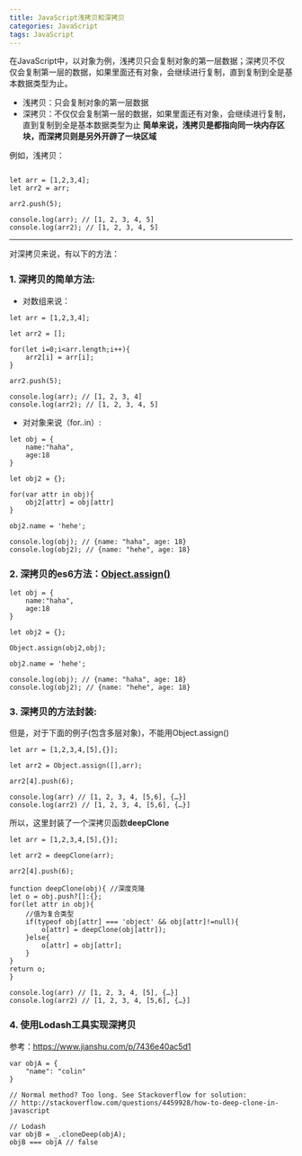 ```yaml
---
title: JavaScript浅拷贝和深拷贝
categories: JavaScript
tags: JavaScript
---
```

在JavaScript中，以对象为例，浅拷贝只会复制对象的第一层数据；深拷贝不仅仅会复制第一层的数据，如果里面还有对象，会继续进行复制，直到复制到全是基本数据类型为止。


<!-- more -->


 - 浅拷贝：只会复制对象的第一层数据
 - 深拷贝：不仅仅会复制第一层的数据，如果里面还有对象，会继续进行复制，直到复制到全是基本数据类型为止
**简单来说，浅拷贝是都指向同一块内存区块，而深拷贝则是另外开辟了一块区域**

例如，浅拷贝：
```

let arr = [1,2,3,4];
let arr2 = arr;

arr2.push(5);

console.log(arr); // [1, 2, 3, 4, 5]
console.log(arr2); // [1, 2, 3, 4, 5]
```


----------
对深拷贝来说，有以下的方法：

### 1. 深拷贝的简单方法:

 - 对数组来说：

```
let arr = [1,2,3,4];

let arr2 = [];

for(let i=0;i<arr.length;i++){
    arr2[i] = arr[i];
}

arr2.push(5);

console.log(arr); // [1, 2, 3, 4]
console.log(arr2); // [1, 2, 3, 4, 5]
```

 - 对对象来说（for..in）:

```
let obj = {
    name:"haha",
    age:18
}

let obj2 = {};

for(var attr in obj){
    obj2[attr] = obj[attr]
}

obj2.name = 'hehe';

console.log(obj); // {name: "haha", age: 18}
console.log(obj2); // {name: "hehe", age: 18}
```
### 2. 深拷贝的es6方法：[Object.assign()][1]

```
let obj = {
    name:"haha",
    age:18
}

let obj2 = {};

Object.assign(obj2,obj);

obj2.name = 'hehe';

console.log(obj); // {name: "haha", age: 18}
console.log(obj2); // {name: "hehe", age: 18}
```

### 3. 深拷贝的方法封装:

但是，对于下面的例子(包含多层对象)，不能用Object.assign()
```
let arr = [1,2,3,4,[5],{}];

let arr2 = Object.assign([],arr);

arr2[4].push(6);

console.log(arr) // [1, 2, 3, 4, [5,6], {…}]
console.log(arr2) // [1, 2, 3, 4, [5,6], {…}]
```

所以，这里封装了一个深拷贝函数**deepClone**

```
let arr = [1,2,3,4,[5],{}];

let arr2 = deepClone(arr);

arr2[4].push(6);

function deepClone(obj){ //深度克隆
let o = obj.push?[]:{};
for(let attr in obj){
    //值为复合类型
    if(typeof obj[attr] === 'object' && obj[attr]!=null){
        o[attr] = deepClone(obj[attr]);
    }else{
        o[attr] = obj[attr];
    }
}
return o;
}

console.log(arr) // [1, 2, 3, 4, [5], {…}]
console.log(arr2) // [1, 2, 3, 4, [5,6], {…}]
```

### 4. 使用Lodash工具实现深拷贝
参考：https://www.jianshu.com/p/7436e40ac5d1

```
var objA = {
    "name": "colin"
}

// Normal method? Too long. See Stackoverflow for solution:
// http://stackoverflow.com/questions/4459928/how-to-deep-clone-in-javascript

// Lodash
var objB = _.cloneDeep(objA);
objB === objA // false
```

  [1]: https://developer.mozilla.org/zh-CN/docs/Web/JavaScript/Reference/Global_Objects/Object/assign